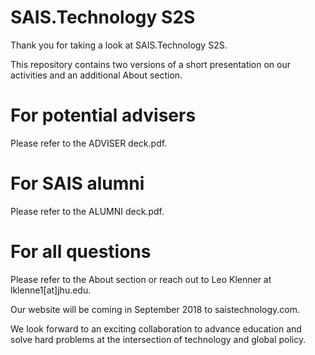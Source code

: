 # SAIS.Technology S2S

Thank you for taking a look at SAIS.Technology S2S.

This repository contains two versions of a short presentation on our activities and an additional About section. 

# For potential advisers

Please refer to the ADVISER deck.pdf.

# For SAIS alumni

Please refer to the ALUMNI deck.pdf.

# For all questions

Please refer to the About section or reach out to Leo Klenner at lklenne1[at]jhu.edu.

Our website will be coming in September 2018 to saistechnology.com.

We look forward to an exciting collaboration to advance education and solve hard problems at the intersection of technology and global policy.
